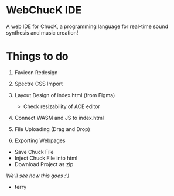 # WebChucK IDE

A web IDE for ChucK, a programming language for real-time sound synthesis and music creation!

# Things to do

1. Favicon Redesign

2. Spectre CSS Import

3. Layout Design of index.html (from Figma)

    - Check resizability of ACE editor

4. Connect WASM and JS to index.html

5. File Uploading (Drag and Drop)

6. Exporting Webpages

- Save Chuck File
- Inject Chuck File into html
- Download Project as zip

*We'll see how this goes :')*

- terry
